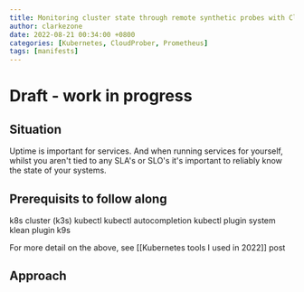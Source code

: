 ```yaml
---
title: Monitoring cluster state through remote synthetic probes with CloudProber
author: clarkezone
date: 2022-08-21 00:34:00 +0800
categories: [Kubernetes, CloudProber, Prometheus]
tags: [manifests]
---
```

# Draft - work in progress
## Situation
Uptime is important for services.  And when running services for yourself, whilst you aren't tied to any SLA's or SLO's it's important to reliably know the state of your systems. 

## Prerequisits to follow along
k8s cluster (k3s)
kubectl
kubectl autocompletion
kubectl plugin system
klean plugin
k9s

For more detail on the above, see [[Kubernetes tools I used in 2022]] post

## Approach
